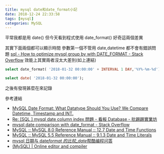 ```yaml
---
title: mysql date和date_format小記
date: 2018-12-24 22:33:58
tags: [mysql]
categories: MySQL
---
```


平常我都是用 date()
但今天看到程式使用 date_format()
好奇這兩個差異

<!--more-->

其實下面兩個都可以顯示時間
參數第一個不管用 date,datetime 都不會有錯誤問題
[sql - How to optimize mysql group by with DATE_FORMAT - Stack Overflow](https://stackoverflow.com/questions/50939499/how-to-optimize-mysql-group-by-with-date-format)
效能上其實兩者沒太大差別(如上連結)

```sql
select date_format( '2018-01-32 00:00:00' + INTERVAL 1 DAY,'%Y%-%m-%d');
```

```sql
select date( '2018-01-32 00:00:00');
```

之後有發現甚麼在來記錄

參考連結

- [MySQL Date Format: What Datatype Should You Use? We Compare Datetime, Timestamp and INT.](https://www.vertabelo.com/blog/technical-articles/what-datatype-should-you-use-to-represent-time-in-mysql-we-compare-datetime-timestamp-and-int)
- [Re: [SQL ] mysql date column index 問題 - 看板 Database - 批踢踢實業坊](https://www.ptt.cc/bbs/Database/M.1379428749.A.7E8.html)
- [mysql date comparison with date_format - Stack Overflow](https://stackoverflow.com/questions/13507642/mysql-date-comparison-with-date-format)
- [MySQL :: MySQL 8.0 Reference Manual :: 12.7 Date and Time Functions](https://dev.mysql.com/doc/refman/8.0/en/date-and-time-functions.html#function_date)
- [MySQL :: MySQL 5.5 Reference Manual :: 9.1.3 Date and Time Literals](https://dev.mysql.com/doc/refman/5.5/en/date-and-time-literals.html)
- [mysql 日期与 date*format 的比较\_date*帮酷编程问答](http://hant.ask.helplib.com/mysql/post_2073079)
- [(MySQL) | Online editor and compiler](https://paiza.io/projects/e0Vw8A5Q4qB1Wa9HZtvzjA?language=mysql)
